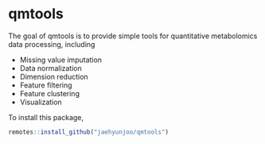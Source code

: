 # qmtools

The goal of qmtools is to provide simple tools for quantitative
metabolomics data processing, including

  - Missing value imputation
  - Data normalization
  - Dimension reduction
  - Feature filtering
  - Feature clustering
  - Visualization

To install this package,

``` r
remotes::install_github("jaehyunjoo/qmtools")
```
    
